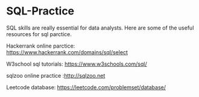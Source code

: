 # SQL-Practice
SQL skills are really essential for data analysts.
Here are some of the useful resources for sql parctice.

Hackerrank online parctice: https://www.hackerrank.com/domains/sql/select

W3school sql tutorials: https://www.w3schools.com/sql/

sqlzoo online practice :http://sqlzoo.net

Leetcode database: https://leetcode.com/problemset/database/
